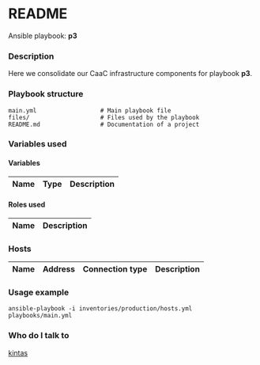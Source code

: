 # README #

Ansible playbook:  **p3** 

### Description ###

Here we consolidate our CaaC infrastructure components for playbook **p3**.

### Playbook structure ###

```
main.yml                  # Main playbook file
files/                    # Files used by the playbook
README.md                 # Documentation of a project
```

### Variables used ###

#### Variables ####

| Name | Type | Description  |
|---|---|---|

#### Roles used ####

| Name | Description  |
|---|---|

### Hosts ###

| Name | Address | Connection type | Description  |
|---|---|---|---|


### Usage example ###

```ansible-playbook -i inventories/production/hosts.yml playbooks/main.yml```

### Who do I talk to ###

[kintas](mailto:kin)